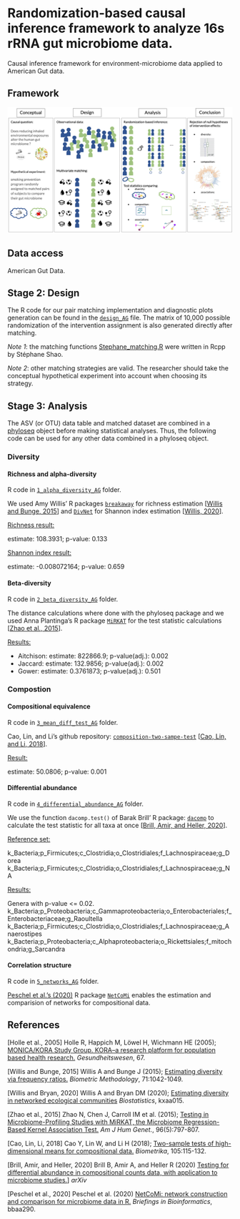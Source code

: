 Randomization-based causal inference framework to analyze 16s rRNA gut microbiome data.
=======================================================================================

Causal inference framework for environment-microbiome data applied to
American Gut data.

Framework
---------

![Image of Graphical abstract](misc/Fig1_graphical_abstract.png)

Data access
-----------

American Gut Data.

Stage 2: Design
---------------

The R code for our pair matching implementation and diagnostic plots
generation can be found in the [`design_AG`](design_AG) file. The matrix
of 10,000 possible randomization of the intervention assignment is also
generated directly after matching.

*Note 1*: the matching functions
[Stephane\_matching.R](misc/Stephane_matching.R) were written in Rcpp by
Stéphane Shao.

*Note 2*: other matching strategies are valid. The researcher should
take the conceptual hypothetical experiment into account when choosing
its strategy.

Stage 3: Analysis
-----------------

The ASV (or OTU) data table and matched dataset are combined in a
[phyloseq](https://joey711.github.io/phyloseq/) object before making
statistical analyses. Thus, the following code can be used for any other
data combined in a phyloseq object.

### Diversity

#### Richness and alpha-diversity

R code in [`1_alpha_diversity_AG`](1_alpha_diversity_AG) folder.

We used Amy Willis’ R packages
[`breakaway`](https://github.com/adw96/breakaway) for richness
estimation \[[Willis and Bunge,
2015](https://onlinelibrary.wiley.com/doi/abs/10.1111/biom.12332)\] and
[`DivNet`](https://github.com/adw96/DivNet) for Shannon index estimation
\[[Willis,
2020](https://academic.oup.com/biostatistics/advance-article-abstract/doi/10.1093/biostatistics/kxaa015/5841114)\].

<ins>
Richness result:
</ins>

estimate: 108.3931; p-value: 0.133

<ins>
Shannon index result:
</ins>

estimate: -0.008072164; p-value: 0.659

#### Beta-diversity

R code in [`2_beta_diversity_AG`](2_beta_diversity_AG) folder.

The distance calculations where done with the phyloseq package and we
used Anna Plantinga’s R package
[`MiRKAT`](https://cran.r-project.org/web/packages/MiRKAT/index.html)
for the test statistic calculations \[[Zhao et al.,
2015](https://www.ncbi.nlm.nih.gov/pmc/articles/PMC4570290/)\].

<ins>
Results:
</ins>

-   Aitchison: estimate: 822866.9; p-value(adj.): 0.002
-   Jaccard: estimate: 132.9856; p-value(adj.): 0.002
-   Gower: estimate: 0.3761873; p-value(adj.): 0.501

### Compostion

#### Compositional equivalence

R code in [`3_mean_diff_test_AG`](3_mean_diff_test_AG) folder.

Cao, Lin, and Li’s github repository:
[`composition-two-sampe-test`](https://github.com/yuanpeicao/composition-two-sampe-test)
\[[Cao, Lin, and Li,
2018](https://academic.oup.com/biomet/article/105/1/115/4591648)\].

<ins>
Result:
</ins>

estimate: 50.0806; p-value: 0.001

#### Differential abundance

R code in [`4_differential_abundance_AG`](4_differential_abundance_AG)
folder.

We use the function `dacomp.test()` of Barak Brill’ R package:
[`dacomp`](https://github.com/barakbri/dacomp) to calculate the test
statistic for all taxa at once \[[Brill, Amir, and Heller,
2020](https://arxiv.org/abs/1904.08937)\].

<ins>
Reference set:
</ins>

k\_Bacteria;p\_Firmicutes;c\_Clostridia;o\_Clostridiales;f\_Lachnospiraceae;g\_Dorea  
k\_Bacteria;p\_Firmicutes;c\_Clostridia;o\_Clostridiales;f\_Lachnospiraceae;g\_NA

<ins>
Results:
</ins>

Genera with p-value \<= 0.02.  
k\_Bacteria;p\_Proteobacteria;c\_Gammaproteobacteria;o\_Enterobacteriales;f\_Enterobacteriaceae;g\_Raoultella  
k\_Bacteria;p\_Firmicutes;c\_Clostridia;o\_Clostridiales;f\_Lachnospiraceae;g\_Anaerostipes  
k\_Bacteria;p\_Proteobacteria;c\_Alphaproteobacteria;o\_Rickettsiales;f\_mitochondria;g\_Sarcandra

#### Correlation structure

R code in [`5_networks_AG`](5_networks_AG) folder.

[Peschel et al.’s
(2020)](https://academic.oup.com/bib/advance-article/doi/10.1093/bib/bbaa290/6017455)
R package [`NetCoMi`](https://github.com/stefpeschel/NetCoMi) enables
the estimation and comparision of networks for compositional data.

References
----------

\[Holle et al., 2005\] Holle R, Happich M, Löwel H, Wichmann HE (2005);
[MONICA/KORA Study Group. KORA–a research platform for population based
health research.](https://pubmed.ncbi.nlm.nih.gov/16032513/)
*Gesundheitswesen*, 67.

\[Willis and Bunge, 2015\] Willis A and Bunge J (2015); [Estimating
diversity via frequency
ratios.](https://onlinelibrary.wiley.com/doi/abs/10.1111/biom.12332)
*Biometric Methodology*, 71:1042-1049.

\[Willis and Bryan, 2020\] Willis A and Bryan DM (2020); [Estimating
diversity in networked ecological
communities](https://academic.oup.com/biostatistics/advance-article-abstract/doi/10.1093/biostatistics/kxaa015/5841114)
*Biostatistics*, kxaa015.

\[Zhao et al., 2015\] Zhao N, Chen J, Carroll IM et al. (2015); [Testing
in Microbiome-Profiling Studies with MiRKAT, the Microbiome
Regression-Based Kernel Association
Test.](https://www.ncbi.nlm.nih.gov/pmc/articles/PMC4570290/) *Am J Hum
Genet.*, 96(5):797-807.

\[Cao, Lin, Li, 2018\] Cao Y, Lin W, and Li H (2018); [Two-sample tests
of high-dimensional means for compositional
data.](https://academic.oup.com/biomet/article/105/1/115/4591648)
*Biometrika*, 105:115-132.

\[Brill, Amir, and Heller, 2020\] Brill B, Amir A, and Heller R (2020)
[Testing for differential abundance in compositional counts data, with
application to microbiome studies.](https://arxiv.org/abs/1904.08937)\]
*arXiv*

\[Peschel et al., 2020\] Peschel et al. (2020) [NetCoMi: network
construction and comparison for microbiome data in
R.](https://academic.oup.com/bib/advance-article/doi/10.1093/bib/bbaa290/6017455)
*Briefings in Bioinformatics*, bbaa290.
